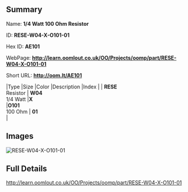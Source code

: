 

## Summary
 
Name: __1/4 Watt 100 Ohm Resistor__

ID: __RESE-W04-X-O101-01__

Hex ID: __AE101__

WebPage: __http://learn.oomlout.co.uk/OO/Projects/oomp/part/RESE-W04-X-O101-01__

Short URL: __http://oom.lt/AE101__


|Type   |Size   |Color   |Description   |Index   |
| __RESE__ <br>Resistor  | __W04__<br>1/4 Watt   |__X__<br>    |__O101__<br>100 Ohm    | __01__<br>  |


## Images
![RESE-W04-X-O101-01](http://oomlout.com/oomp-gen/parts/RESE-W04-X-O101-01/RESE-W04-X-O101-01_420.jpg)

## Full Details

 http://learn.oomlout.co.uk/OO/Projects/oomp/part/RESE-W04-X-O101-01

